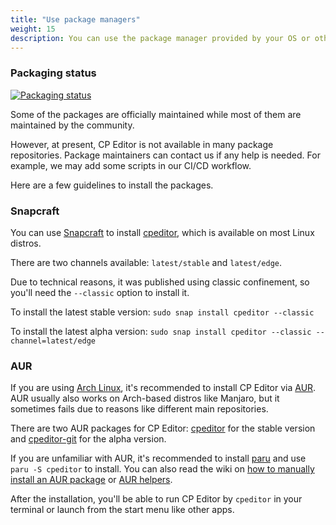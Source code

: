 ```yaml
---
title: "Use package managers"
weight: 15
description: You can use the package manager provided by your OS or other package managers to install CP Editor.
---
```


### Packaging status

[![Packaging status](https://repology.org/badge/vertical-allrepos/cpeditor.svg)](https://repology.org/project/cpeditor/versions)

Some of the packages are officially maintained while most of them are maintained by the community.

However, at present, CP Editor is not available in many package repositories. Package maintainers can contact us if any help is needed. For example, we may add some scripts in our CI/CD workflow.

Here are a few guidelines to install the packages.

### Snapcraft

You can use [Snapcraft](https://snapcraft.io) to install [cpeditor](https://snapcraft.io/cpeditor), which is available on most Linux distros.

There are two channels available: `latest/stable` and `latest/edge`.

Due to technical reasons, it was published using classic confinement, so you'll need the `--classic` option to install it.

To install the latest stable version: `sudo snap install cpeditor --classic`

To install the latest alpha version: `sudo snap install cpeditor --classic --channel=latest/edge`

### AUR

If you are using [Arch Linux](https://wiki.archlinux.org/title/Arch_Linux_(Русский)), it's recommended to install CP Editor via [AUR](https://wiki.archlinux.org/title/Arch_User_Repository_(Русский)). AUR usually also works on Arch-based distros like Manjaro, but it sometimes fails due to reasons like different main repositories.

There are two AUR packages for CP Editor: [cpeditor](https://aur.archlinux.org/packages/cpeditor/) for the stable version and [cpeditor-git](https://aur.archlinux.org/packages/cpeditor-git/) for the alpha version.

If you are unfamiliar with AUR, it's recommended to install [paru](https://github.com/Morganamilo/paru) and use `paru -S cpeditor` to install. You can also read the wiki on [how to manually install an AUR package](https://wiki.archlinux.org/title/Arch_User_Repository_(Русский)#Установка_и_обновление_пакетов) or [AUR helpers](https://wiki.archlinux.org/title/AUR_helpers).

After the installation, you'll be able to run CP Editor by `cpeditor` in your terminal or launch from the start menu like other apps.
